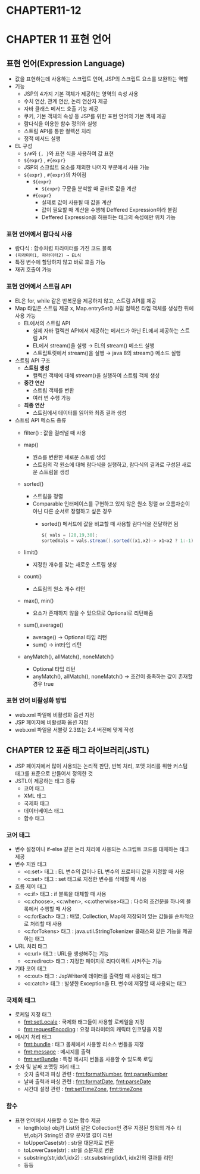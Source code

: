 # CHAPTER11-12

# CHAPTER 11 표현 언어

## 표현 언어(Expression Language)

- 값을 표현하는데 사용하는 스크립트 언어, JSP의 스크립트 요소를 보완하는 역할
- 기능
    - JSP의 4가지 기본 객체가 제공하는 영역의 속성 사용
    - 수치 연산, 관계 연산, 논리 연산자 제공
    - 자바 클래스 메서드 호출 기능 제공
    - 쿠키, 기본 객체의 속성 등 JSP를 위한 표현 언어의 기본 객체 제공
    - 람다식을 이용한 함수 정의와 실행
    - 스트림 API를 통한 컬렉션 처리
    - 정적 메서드 실행
- EL 구성
    - `$/#`와 `{, }`와 표현 식을 사용하여 값 표현
    - `${expr}` , `#{expr}`
    - JSP의 스크립트 요소를 제외한 나머지 부분에서 사용 가능
    - `${expr}` , `#{expr}`의 차이점
        - `${expr}`
            - `${expr}` 구문을 분석할 때 곧바로 값을 계산
        - `#{expr}`
            - 실제로 값이 사용될 때 값을 계산
            - 값이 필요할 때 계산을 수행해 Deffered Expression이라 불림
            - Deffered Expression을 허용하는 태그의 속성에만 위치 가능
    

### 표현 언어에서 람다식 사용

- 람다식 : 함수처럼 파라미터를 가진 코드 블록
- `(파라미터1, 파라미터2) → EL식`
- 특정 변수에 할당하지 않고 바로 호출 가능
- 재귀 호출이 가능

### 표현 언어에서 스트림 API

- EL은 for, while 같은 반복문을 제공하지 않고, 스트림 API를 제공
- Map 타입은 스트림 제공 x, Map.entrySet() 처럼 컬렉션 타입 객체를 생성한 뒤에 사용 가능
    - EL에서의 스트림 API
        - 실제 자바 컬렉션 API에서 제공하는 메서드가 아닌 EL에서 제공하는 스트림 API
        - EL에서 stream()을 실행 → EL의 stream() 메소드 실행
        - 스트립트릿에서 stream()을 실행 → java 8의 stream() 메소드 실행
- 스트림 API 구조
    - **스트림 생성**
        - 컬렉션 객체에 대해 stream()을 실행하여 스트림 객체 생성
    - **중간 연산**
        - 스트림 객체를 변환
        - 여러 번 수행 가능
    - **최종 연산**
        - 스트림에서 데이터를 읽어와 최종 결과 생성
- 스트림 API 메소드 종류
    - filter() : 값을 걸러낼 때 사용
    - map()
        - 원소를 변환한 새로운 스트림 생성
        - 스트림의 각 원소에 대해 람다식을 실행하고, 람다식의 결과로 구성된 새로운 스트림을 생성
    - sorted()
        - 스트림을 정렬
        - Comparable 인터페이스를 구현하고 있지 않은 원소 정렬 or 오름차순이 아닌 다른 순서로 정렬하고 싶은 경우
            - sorted() 메서드에 값을 비교할 때 사용할 람다식을 전달하면 됨
                
                ```java
                ${ vals = [20,19,30];
                sortedVals = vals.stream().sorted((x1,x2)-> x1<x2 ? 1:-1).toList()}
                ```
                
    - limit()
        - 지정한 개수를 갖는 새로운 스트림 생성
    - count()
        - 스트림의 원소 개수 리턴
    - max(), min()
        - 요소가 존재하지 않을 수 있으므로 Optional로 리턴해줌
    - sum(),average()
        - average() → Optional 타입 리턴
        - sum() → int타입 리턴
    - anyMatch(), allMatch(), noneMatch()
        - Optional 타입 리턴
        - anyMatch(), allMatch(), noneMatch() → 조건이 충족하는 값이 존재할 경우 true

### 표현 언어 비활성화 방법

- web.xml 파일에 비활성화 옵션 지정
- JSP 페이지에 비활성화 옵션 지정
- web.xml 파일을 서블릿 2.3또는 2.4 버전에 맞게 작성

## CHAPTER 12 표준 태그 라이브러리(JSTL)

- JSP 페이지에서 많이 사용되는 논리적 판단, 반복 처리, 포맷 처리를 위한 커스텀 태그를 표준으로 만들어서 정의한 것
- JSTL이 제공하는 태그 종류
    - 코어 태그
    - XML 태그
    - 국제화 태그
    - 데이터베이스 태그
    - 함수 태그

### **코어 태그**

- 변수 설정이나 if-else 같은 논리 처리에 사용되는 스크립트 코드를 대체하는 태그 제공
- 변수 지원 태그
    - <c:set> 태그 : EL 변수의 값이나 EL 변수의 프로퍼티 값을 지정할 때 사용
    - <c:set> 태그 : set 태그로 지정한 변수를 삭제할 때 사용
- 흐름 제어 태그
    - <c:if> 태그 : if 블록을 대체할 때 사용
    - <c:choose>,  <c:when>, <c:otherwise>태그 : 다수의 조건문을 하나의 블록에서 수행할 때 사용
    - <c:forEach> 태그 : 배열, Collection, Map에 저장되어 있는 값들을 순차적으로 처리할 때 사용
    - <c:forTokens> 태그 : java.util.StringTokenizer 클래스와 같은 기능을 제공하는 태그
- URL 처리 태그
    - <c:url> 태그 : URL을 생성해주는 기능
    - <c:redirect> 태그 : 지정한 페이지로 리다이렉트 시켜주는 기능
- 기타 코어 태그
    - <c:out> 태그 : JspWriter에 데이터를 출력할 때 사용되는 태그
    - <c:catch> 태그 : 발생한 Exception을 EL 변수에 저장할 때 사용되는 태그
    

### 국제화 태그

- 로케일 지정 태그
    - <fmt:setLocale> : 국제화 태그들이 사용할 로케일을 지정
    - <fmt:requestEncoding> : 요청 파라미터의 캐릭터 인코딩을 지정
- 메시지 처리 태그
    - <fmt:bundle> : 태그 몸체에서 사용할 리소스 번들을 지정
    - <fmt:message> : 메시지를 출력
    - <fmt:setBundle> : 특정 메시지 번들을 사용할 수 있도록 로딩
- 숫자 및 날짜 포맷팅 처리 태그
    - 숫자 출력과 파싱 관련 : <fmt:formatNumber>, <fmt:parseNumber>
    - 날짜 출력과 파싱 관련 :  <fmt:formatDate>, <fmt:parseDate>
    - 시간대 설정 관련 : <fmt:setTimeZone>, <fmt:timeZone>

### 함수

- 표현 언어에서 사용할 수 있는 함수 제공
    - length(obj)  obj가 List와 같은 Collection인 경우 지정된 항목의 개수 리턴,obj가 String인 경우 문자열 길이 리턴
    - toUpperCase(str) : str을 대문자로 변환
    - toLowerCase(str) : str을 소문자로 변환
    - substring(str,idx1,idx2)  : str.substring(idx1, idx2)의 결과를 리턴
    - 등등
